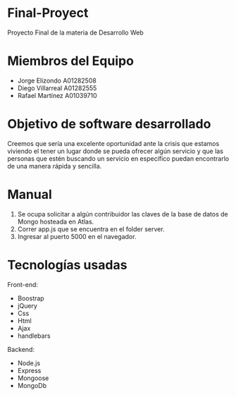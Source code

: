 # Final-Proyect

Proyecto Final de la materia de Desarrollo Web

# Miembros del Equipo

- Jorge Elizondo    A01282508
- Diego Villarreal  A01282555
- Rafael Martínez   A01039710

# Objetivo de software desarrollado

Creemos que sería una excelente oportunidad ante la crisis que estamos viviendo el tener un lugar donde se pueda ofrecer algún servicio y que las personas que estén buscando un servicio en específico puedan encontrarlo de una manera rápida y sencilla.

# Manual

1. Se ocupa solicitar a algún contribuidor las claves de la base de datos de Mongo hosteada en Atlas.
2. Correr app.js que se encuentra en el folder server.
3. Ingresar al puerto 5000 en el navegador.

# Tecnologías usadas

Front-end:
- Boostrap
- jQuery
- Css
- Html
- Ajax
- handlebars

Backend:
- Node.js
- Express
- Mongoose
- MongoDb

